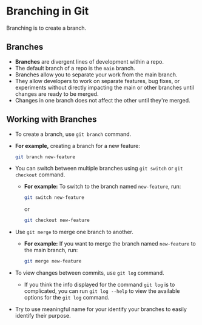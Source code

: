 # Branching in Git

Branching is to create a branch.

## Branches

- **Branches** are divergent lines of development within a repo.
- The default branch of a repo is the `main` branch.
- Branches allow you to separate your work from the main branch.
- They allow developers to work on separate features, bug fixes, or experiments without directly impacting the main or other branches until changes are ready to be merged.
- Changes in one branch does not affect the other until they're merged.

## Working with Branches

- To create a branch, use `git branch` command.
- **For example,** creating a branch for a new feature:

    ```bash
    git branch new-feature
    ```

- You can switch between multiple branches using `git switch` or `git checkout` command.
    - **For example:** To switch to the branch named `new-feature`, run:
        ```bash
        git switch new-feature
        ```
        or
        ```bash
        git checkout new-feature
        ```

- Use `git merge` to merge one branch to another.
    - **For example:** If you want to merge the branch named `new-feature` to the main branch, run:
        ```bash
        git merge new-feature
        ```

- To view changes between commits, use `git log` command.
    - If you think the info displayed for the command `git log` is to complicated, you can run `git log --help` to view the available options for the `git log` command.

- Try to use meaningful name for your identify your branches to easily identify their purpose.

